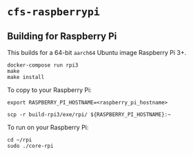 # `cfs-raspberrypi`

## Building for Raspberry Pi

This builds for a 64-bit `aarch64` Ubuntu image Raspberry Pi 3+.

```
docker-compose run rpi3
make
make install
```

To copy to your Raspberry Pi:

```
export RASPBERRY_PI_HOSTNAME=<raspberry_pi_hostname>

scp -r build-rpi3/exe/rpi/ ${RASPBERRY_PI_HOSTNAME}:~
```

To run on your Raspberry Pi:

```
cd ~/rpi
sudo ./core-rpi
```
